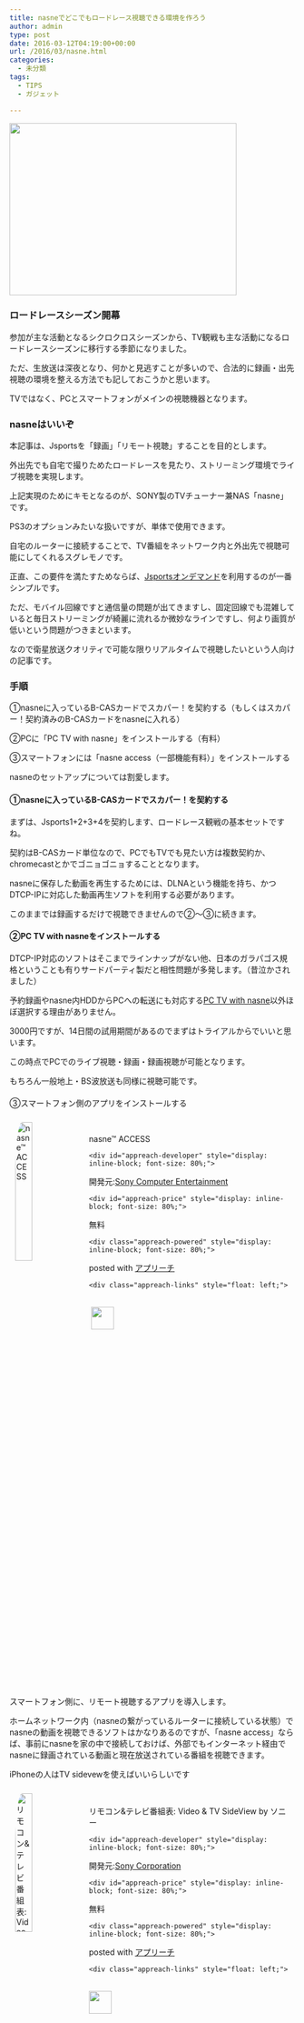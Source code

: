 ```yaml
---
title: nasneでどこでもロードレース視聴できる環境を作ろう
author: admin
type: post
date: 2016-03-12T04:19:00+00:00
url: /2016/03/nasne.html
categories:
  - 未分類
tags:
  - TIPS
  - ガジェット

---
```

[<img border="0" src="http://ws-fe.amazon-adsystem.com/widgets/q?_encoding=UTF8&ASIN=B00UBS2OIC&Format=_SL250_&ID=AsinImage&MarketPlace=JP&ServiceVersion=20070822&WS=1&tag=gensobunya-22" height="303" width="400" />][1]<img alt="" border="0" src="http://ir-jp.amazon-adsystem.com/e/ir?t=gensobunya-22&l=as2&o=9&a=B00UBS2OIC" height="1" style="border: none !important; margin: 0px !important;" width="1" />

### ロードレースシーズン開幕

参加が主な活動となるシクロクロスシーズンから、TV観戦も主な活動になるロードレースシーズンに移行する季節になりました。

ただ、生放送は深夜となり、何かと見逃すことが多いので、合法的に録画・出先視聴の環境を整える方法でも記しておこうかと思います。

TVではなく、PCとスマートフォンがメインの視聴機器となります。

### nasneはいいぞ

本記事は、Jsportsを「録画」「リモート視聴」することを目的とします。

外出先でも自宅で撮りためたロードレースを見たり、ストリーミング環境でライブ視聴を実現します。

上記実現のためにキモとなるのが、SONY製のTVチューナー兼NAS「nasne」です。

PS3のオプションみたいな扱いですが、単体で使用できます。

自宅のルーターに接続することで、TV番組をネットワーク内と外出先で視聴可能にしてくれるスグレモノです。

正直、この要件を満たすためならば、<a href="http://front.jsports-ondemand.com/" target="_blank">Jsportsオンデマンド</a>を利用するのが一番シンプルです。

ただ、モバイル回線ですと通信量の問題が出てきますし、固定回線でも混雑していると毎日ストリーミングが綺麗に流れるか微妙なラインですし、何より画質が低いという問題がつきまといます。

なので衛星放送クオリティで可能な限りリアルタイムで視聴したいという人向けの記事です。

### 手順

①nasneに入っているB-CASカードでスカパー！を契約する（もしくはスカパー！契約済みのB-CASカードをnasneに入れる）

②PCに「PC TV with nasne」をインストールする（有料）

③スマートフォンには「nasne access（一部機能有料）」をインストールする

nasneのセットアップについては割愛します。

#### ①nasneに入っているB-CASカードでスカパー！を契約する

まずは、Jsports1+2+3+4を契約します、ロードレース観戦の基本セットですね。

契約はB-CASカード単位なので、PCでもTVでも見たい方は複数契約か、chromecastとかでゴニョゴニョすることとなります。

nasneに保存した動画を再生するためには、DLNAという機能を持ち、かつDTCP-IPに対応した動画再生ソフトを利用する必要があります。

このままでは録画するだけで視聴できませんので②～③に続きます。

#### ②PC TV with nasneをインストールする

DTCP-IP対応のソフトはそこまでラインナップがない他、日本のガラパゴス規格ということも有りサードパーティ製だと相性問題が多発します。（昔泣かされました）

予約録画やnasne内HDDからPCへの転送にも対応する<a href="http://www.sony.jp/playstation/store/products/nasne/pcnasne-dl/" target="_blank">PC TV with nasne</a>以外ほぼ選択する理由がありません。

3000円ですが、14日間の試用期間があるのでまずはトライアルからでいいと思います。

この時点でPCでのライブ視聴・録画・録画視聴が可能となります。

もちろん一般地上・BS波放送も同様に視聴可能です。

####
③スマートフォン側のアプリをインストールする

<div id="appreach-box" style="text-align: left;">
  <img alt="nasne™ ACCESS" src="http://lh4.ggpht.com/Bw0dNqtdEoEaaGhge-n3dreC5Gs4k_Mie-kUrZW8QuSi4euUtmMn9X5_uJ9zZtqOvwYV=w170" id="appreach-image" style="border-radius: 10%; float: left; margin: 10px; max-width: 120px; width: 25%;" /><br /> </p>

  <div class="appreach-info" style="margin: 10px;">
    <div id="appreach-appname">
nasne™ ACCESS


    <div id="appreach-developer" style="display: inline-block; font-size: 80%;">
開発元:<a href="https://play.google.com/store/apps/developer?id=Sony+Computer+Entertainment" id="appreach-developerurl" rel="nofollow" target="_blank">Sony Computer Entertainment</a>


    <div id="appreach-price" style="display: inline-block; font-size: 80%;">
無料


    <div class="appreach-powered" style="display: inline-block; font-size: 80%;">
posted with <a href="http://nabettu.github.io/appreach/" rel="nofollow" target="_blank" title="アプリーチ">アプリーチ</a>


    <div class="appreach-links" style="float: left;">
<div id="appreach-itunes-link" style="_display: inline; display: inline-block;">
</div>

<div id="appreach-gplay-link" style="_display: inline; display: inline-block;">
  <a href="https://play.google.com/store/apps/details?id=com.playstation.nasneaccess" id="appreach-gplay" rel="nofollow" target="_blank"><br /> <img src="http://nabettu.github.io/appreach/img/gplay_en.png" style="height: 40px;" /><br /> </a>
</div>

  </div>

  <div class="appreach-footer" style="clear: left; margin-bottom: 10px;">
  </div>
</div>

スマートフォン側に、リモート視聴するアプリを導入します。

ホームネットワーク内（nasneの繋がっているルーターに接続している状態）でnasneの動画を視聴できるソフトはかなりあるのですが、「nasne access」ならば、事前にnasneを家の中で接続しておけば、外部でもインターネット経由でnasneに録画されている動画と現在放送されている番組を視聴できます。

iPhoneの人はTV sidevewを使えばいいらしいです

<div id="appreach-box" style="text-align: left;">
  <img alt="リモコン&amp;テレビ番組表: Video &amp; TV SideView by ソニー" src="http://is1.mzstatic.com/image/thumb/Purple49/v4/0f/3d/8a/0f3d8ae4-edff-2e25-b71e-9825eaf426fa/source/512x512bb.jpg" id="appreach-image" style="border-radius: 10%; float: left; margin: 10px; max-width: 120px; width: 25%;" /><br /> </p>

  <div class="appreach-info" style="margin: 10px;">
    <div id="appreach-appname">
リモコン&テレビ番組表: Video & TV SideView by ソニー


    <div id="appreach-developer" style="display: inline-block; font-size: 80%;">
開発元:<a href="https://itunes.apple.com/jp/developer/sony-corporation/id371425038?uo=4" id="appreach-developerurl" rel="nofollow" target="_blank">Sony Corporation</a>


    <div id="appreach-price" style="display: inline-block; font-size: 80%;">
無料


    <div class="appreach-powered" style="display: inline-block; font-size: 80%;">
posted with <a href="http://nabettu.github.io/appreach/" rel="nofollow" target="_blank" title="アプリーチ">アプリーチ</a>


    <div class="appreach-links" style="float: left;">
<div id="appreach-itunes-link" style="_display: inline; display: inline-block;">
  <a href="https://itunes.apple.com/jp/app/rimokon-terebi-fan-zu-biao/id594171390?mt=8&uo=4&at=11lHd9" id="appreach-itunes" rel="nofollow" target="_blank"><br /> <img src="http://nabettu.github.io/appreach/img/itune_en.png" style="height: 40px;" /><br /> </a>
</div>

<div id="appreach-gplay-link" style="_display: inline; display: inline-block;">
</div>

  </div>

  <div class="appreach-footer" style="clear: left; margin-bottom: 10px;">
  </div>
</div>

### 構成図

文章だけで、ダラダラ書いてしまったので構成図だけ置いておきます。

出てくる機器全てでnasneに録画・保存してある動画と、視聴可能な番組をストリーミング視聴できます。

<div class="separator" style="clear: both; text-align: center;">

</div>

とても特殊な人向けの記事ですが、何人かには役に立つでしょう…

<div class="amazlet-box" style="margin-bottom: 0px;">
  <div class="amazlet-image" style="float: left; margin: 0px 12px 1px 0px;">
    <a href="http://www.amazon.co.jp/exec/obidos/ASIN/B00UBS2OIC/gensobunya-22/ref=nosim/" name="amazletlink" target="_blank"><img alt="nasne 1TBモデル (CECH-ZNR2J01)" src="https://images-fe.ssl-images-amazon.com/images/I/41kPTlyHj2L._SL160_.jpg" style="border: none;" /></a>
  </div>

  <div class="amazlet-info" style="line-height: 120%; margin-bottom: 10px;">
    <div class="amazlet-name" style="line-height: 120%; margin-bottom: 10px;">
<a href="http://www.amazon.co.jp/exec/obidos/ASIN/B00UBS2OIC/gensobunya-22/ref=nosim/" name="amazletlink" target="_blank">nasne 1TBモデル (CECH-ZNR2J01)</a></p>

<div class="amazlet-powered-date" style="font-size: 80%; line-height: 120%; margin-top: 5px;">
  posted with <a href="http://www.amazlet.com/" target="_blank" title="amazlet">amazlet</a> at 16.03.12
</div>


<div class="amazlet-detail">
ソニー・コンピュータエンタテインメント (2015-03-05)<br /> 売り上げランキング: 88


<div class="amazlet-sub-info" style="float: left;">
<div class="amazlet-link" style="margin-top: 5px;">
  <a href="http://www.amazon.co.jp/exec/obidos/ASIN/B00UBS2OIC/gensobunya-22/ref=nosim/" name="amazletlink" target="_blank">Amazon.co.jpで詳細を見る</a>
</div>

  </div>

  <div class="amazlet-footer" style="clear: left;">
  </div>
</div>


 [1]: http://www.amazon.co.jp/gp/product/B00UBS2OIC/ref=as_li_ss_il?ie=UTF8&camp=247&creative=7399&creativeASIN=B00UBS2OIC&linkCode=as2&tag=gensobunya-22